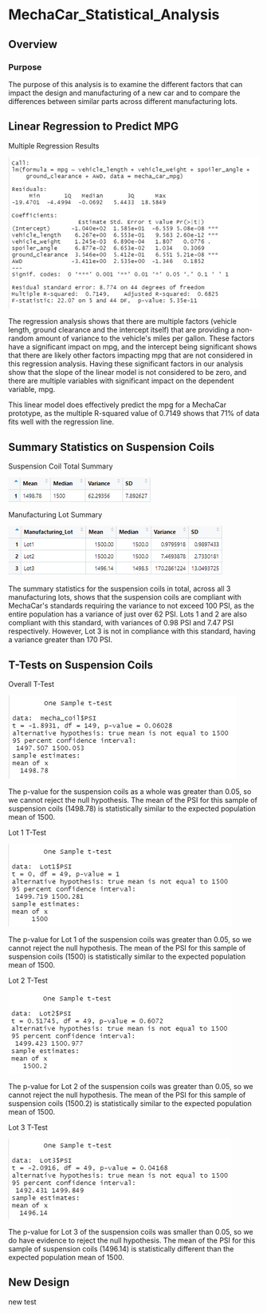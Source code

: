 # MechaCar_Statistical_Analysis
## Overview
### Purpose
The purpose of this analysis is to examine the different factors that can impact the design and manufacturing of a new car and to compare the differences between similar parts across different manufacturing lots.

## Linear Regression to Predict MPG

Multiple Regression Results

![Multiple Regression Results](https://github.com/RBarbush84/MechaCar_Statistical_Analysis/blob/main/Resources/MPG%20Multiple%20Regression.png)

The regression analysis shows that there are multiple factors (vehicle length, ground clearance and the intercept itself) that are providing a non-random amount of variance to the vehicle's miles per gallon. These factors have a significant impact on mpg, and the intercept being significant shows that there are likely other factors impacting mpg that are not considered in this regression analysis. Having these significant factors in our analysis show that the slope of the linear model is not considered to be zero, and there are multiple variables with significant impact on the dependent variable, mpg.

This linear model does effectively predict the mpg for a MechaCar prototype, as the multiple R-squared value of 0.7149 shows that 71% of data fits well with the regression line.

## Summary Statistics on Suspension Coils
Suspension Coil Total Summary

![Suspension Coil Total Summary](https://github.com/RBarbush84/MechaCar_Statistical_Analysis/blob/main/Resources/Suspension%20Coil%20Total%20Summary.png)

Manufacturing Lot Summary

![Manufacturing Lot Summary](https://github.com/RBarbush84/MechaCar_Statistical_Analysis/blob/main/Resources/Manufacturing%20Lot%20Summary.png)

The summary statistics for the suspension coils in total, across all 3 manufacturing lots, shows that the suspension coils are compliant with MechaCar's standards requiring the variance to not exceed 100 PSI, as the entire population has a variance of just over 62 PSI. Lots 1 and 2 are also compliant with this standard, with variances of 0.98 PSI and 7.47 PSI respectively. However, Lot 3 is not in compliance with this standard, having a variance greater than 170 PSI.

## T-Tests on Suspension Coils
Overall T-Test

![All Lot T Test](https://github.com/RBarbush84/MechaCar_Statistical_Analysis/blob/main/Resources/All%20Lot%20T%20Test.png)

The p-value for the suspension coils as a whole was greater than 0.05, so we cannot reject the null hypothesis. The mean of the PSI for this sample of suspension coils (1498.78) is statistically similar to the expected population mean of 1500.

Lot 1 T-Test

![Lot 1 T Test](https://github.com/RBarbush84/MechaCar_Statistical_Analysis/blob/main/Resources/Lot%201%20T%20Test.png)

The p-value for Lot 1 of the suspension coils was greater than 0.05, so we cannot reject the null hypothesis. The mean of the PSI for this sample of suspension coils (1500) is statistically similar to the expected population mean of 1500.

Lot 2 T-Test

![Lot 2 T Test](https://github.com/RBarbush84/MechaCar_Statistical_Analysis/blob/main/Resources/Lot%202%20T%20Test.png)

The p-value for Lot 2 of the suspension coils was greater than 0.05, so we cannot reject the null hypothesis. The mean of the PSI for this sample of suspension coils (1500.2) is statistically similar to the expected population mean of 1500.

Lot 3 T-Test

![Lot 3 T Test](https://github.com/RBarbush84/MechaCar_Statistical_Analysis/blob/main/Resources/Lot%203%20T%20Test.png)

The p-value for Lot 3 of the suspension coils was smaller than 0.05, so we do have evidence to reject the null hypothesis. The mean of the PSI for this sample of suspension coils (1496.14) is statistically different than the expected population mean of 1500.

## New Design
new test
